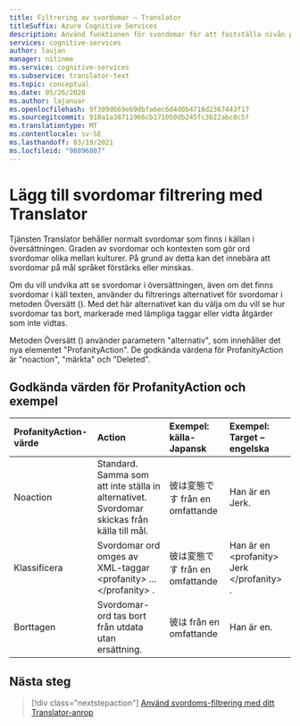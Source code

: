 ```yaml
---
title: Filtrering av svordomar – Translator
titleSuffix: Azure Cognitive Services
description: Använd funktionen för svordomar för att fastställa nivån på svordomar som har översatts i din text i Azure Cognitive Services Translator.
services: cognitive-services
author: laujan
manager: nitinme
ms.service: cognitive-services
ms.subservice: translator-text
ms.topic: conceptual
ms.date: 05/26/2020
ms.author: lajanuar
ms.openlocfilehash: 9f389d669e69dbfa6ec6d4d0b4716d2367443f17
ms.sourcegitcommit: 910a1a38711966cb171050db245fc3b22abc8c5f
ms.translationtype: MT
ms.contentlocale: sv-SE
ms.lasthandoff: 03/19/2021
ms.locfileid: "98896807"
---
```

# <a name="add-profanity-filtering-with-the-translator"></a>Lägg till svordomar filtrering med Translator

Tjänsten Translator behåller normalt svordomar som finns i källan i översättningen. Graden av svordomar och kontexten som gör ord svordomar olika mellan kulturer. På grund av detta kan det innebära att svordomar på mål språket förstärks eller minskas.

Om du vill undvika att se svordomar i översättningen, även om det finns svordomar i käll texten, använder du filtrerings alternativet för svordomar i metoden Översätt (). Med det här alternativet kan du välja om du vill se hur svordomar tas bort, markerade med lämpliga taggar eller vidta åtgärder som inte vidtas.

Metoden Översätt () använder parametern "alternativ", som innehåller det nya elementet "ProfanityAction". De godkända värdena för ProfanityAction är "noaction", "märkta" och "Deleted".

## <a name="accepted-values-of-profanityaction-and-examples"></a>Godkända värden för ProfanityAction och exempel
|ProfanityAction-värde | Action | Exempel: källa-Japansk | Exempel: Target – engelska|
| :---|:---|:---|:---|
| Noaction | Standard. Samma som att inte ställa in alternativet. Svordomar skickas från källa till mål. | 彼は変態です från en omfattande | Han är en Jerk. |
| Klassificera | Svordomar ord omges av XML-taggar \<profanity> ... \</profanity> . | 彼は変態です från en omfattande | Han är en \<profanity> Jerk \</profanity> . |
| Borttagen | Svordomar-ord tas bort från utdata utan ersättning. | 彼は från en omfattande | Han är en. |

## <a name="next-steps"></a>Nästa steg
> [!div class="nextstepaction"]
> [Använd svordoms-filtrering med ditt Translator-anrop](reference/v3-0-translate.md)
